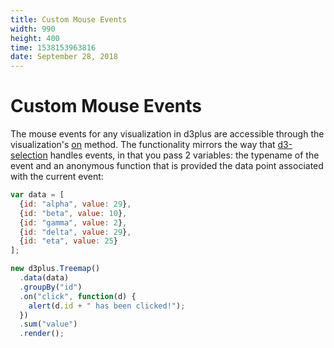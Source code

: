 ```yaml
---
title: Custom Mouse Events
width: 990
height: 400
time: 1538153963816
date: September 28, 2018
---
```


# Custom Mouse Events

The mouse events for any visualization in d3plus are accessible through the visualization's [on](http://d3plus.org/docs/#BaseClass.on) method. The functionality mirrors the way that [d3-selection](https://github.com/d3/d3-selection#handling-events) handles events, in that you pass 2 variables: the typename of the event and an anonymous function that is provided the data point associated with the current event:

```js
var data = [
  {id: "alpha", value: 29},
  {id: "beta", value: 10},
  {id: "gamma", value: 2},
  {id: "delta", value: 29},
  {id: "eta", value: 25}
];

new d3plus.Treemap()
  .data(data)
  .groupBy("id")
  .on("click", function(d) {
    alert(d.id + " has been clicked!");
  })
  .sum("value")
  .render();
```
